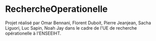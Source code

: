 # RechercheOperationelle

Projet réalisé par Omar Bennani, Florent Duboit, Pierre Jeanjean, Sacha Liguori, Luc Sapin, Noah Jay dans le cadre de l'UE de recherche opérationelle à l'ENSEEIHT.
